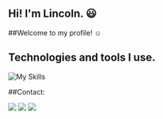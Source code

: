 ## Hi! I'm Lincoln. :smiley:
##Welcome to my profile! :relaxed:


## Technologies and tools I use.
![My Skills](https://skills.thijs.gg/icons?i=html,css,js,php,mysql,cs,dotnet)

##Contact:


<div>
<a href="https://instagram.com/lincolnzat" target="_blank"><img loading="lazy" src="https://img.shields.io/badge/-Instagram-%23E4405F?style=for-the-badge&logo=instagram&logoColor=white" target="_blank"></a>
<a href = "mailto:lincolnvinicius647@gmail.com"><img loading="lazy" src="https://img.shields.io/badge/Gmail-D14836?style=for-the-badge&logo=gmail&logoColor=white" target="_blank"></a>
<a href="[https://www.linkedin.com/in/seu-usuário-linkedln-aqui](https://br.linkedin.com/in/lincoln-vin%C3%ADcius-884b3623a?trk=people-guest_people_search-card)" target="_blank"><img loading="lazy" src="https://img.shields.io/badge/-LinkedIn-%230077B5?style=for-the-badge&logo=linkedin&logoColor=white" target="_blank"></a>   
</div>
